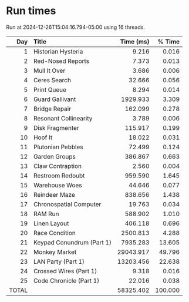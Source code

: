# Run times

Run at 2024-12-26T15:04:16.794-05:00 using 16 threads.

|   Day | Title                          |       Time (ms) |          % Time |
| ----: | :----------------------------- | --------------: | --------------: |
|     1 | Historian Hysteria             |           9.216 |           0.016 |
|     2 | Red-Nosed Reports              |           7.373 |           0.013 |
|     3 | Mull It Over                   |           3.686 |           0.006 |
|     4 | Ceres Search                   |          32.666 |           0.056 |
|     5 | Print Queue                    |           8.294 |           0.014 |
|     6 | Guard Gallivant                |        1929.933 |           3.309 |
|     7 | Bridge Repair                  |         162.099 |           0.278 |
|     8 | Resonant Collinearity          |           3.789 |           0.006 |
|     9 | Disk Fragmenter                |         115.917 |           0.199 |
|    10 | Hoof It                        |          18.022 |           0.031 |
|    11 | Plutonian Pebbles              |          72.499 |           0.124 |
|    12 | Garden Groups                  |         386.867 |           0.663 |
|    13 | Claw Contraption               |           2.560 |           0.004 |
|    14 | Restroom Redoubt               |         959.590 |           1.645 |
|    15 | Warehouse Woes                 |          44.646 |           0.077 |
|    16 | Reindeer Maze                  |         838.656 |           1.438 |
|    17 | Chronospatial Computer         |          19.763 |           0.034 |
|    18 | RAM Run                        |         588.902 |           1.010 |
|    19 | Linen Layout                   |         406.118 |           0.696 |
|    20 | Race Condition                 |        2500.813 |           4.288 |
|    21 | Keypad Conundrum (Part 1)      |        7935.283 |          13.605 |
|    22 | Monkey Market                  |       29043.917 |          49.796 |
|    23 | LAN Party (Part 1)             |       13203.456 |          22.638 |
|    24 | Crossed Wires (Part 1)         |           9.318 |           0.016 |
|    25 | Code Chronicle (Part 1)        |          22.016 |           0.038 |
|                                 TOTAL ||       58325.402 |         100.000 |